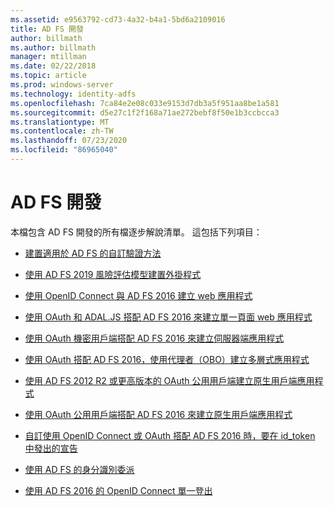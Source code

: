 ```yaml
---
ms.assetid: e9563792-cd73-4a32-b4a1-5bd6a2109016
title: AD FS 開發
author: billmath
ms.author: billmath
manager: mtillman
ms.date: 02/22/2018
ms.topic: article
ms.prod: windows-server
ms.technology: identity-adfs
ms.openlocfilehash: 7ca84e2e08c033e9153d7db3a5f951aa8be1a581
ms.sourcegitcommit: d5e27c1f2f168a71ae272bebf8f50e1b3ccbcca3
ms.translationtype: MT
ms.contentlocale: zh-TW
ms.lasthandoff: 07/23/2020
ms.locfileid: "86965040"
---
```

# <a name="ad-fs-development"></a>AD FS 開發


本檔包含 AD FS 開發的所有檔逐步解說清單。 這包括下列項目：  
  
 
- [建置適用於 AD FS 的自訂驗證方法](../ad-fs/development/ad-fs-build-custom-auth-method.md)

- [使用 AD FS 2019 風險評估模型建置外掛程式](../ad-fs/development/ad-fs-risk-assessment-model.md)
  
- [使用 OpenID Connect 與 AD FS 2016 建立 web 應用程式](../ad-fs/development/Enabling-OpenId-Connect-with-AD-FS.md)  

- [使用 OAuth 和 ADAL.JS 搭配 AD FS 2016 來建立單一頁面 web 應用程式](../ad-fs/development/Single-Page-Application-with-AD-FS.md)
  
- [使用 OAuth 機密用戶端搭配 AD FS 2016 來建立伺服器端應用程式](./development/enabling-oauth-confidential-clients-with-ad-fs.md)

- [使用 OAuth 搭配 AD FS 2016，使用代理者（OBO）建立多層式應用程式](./development/ad-fs-on-behalf-of-authentication-in-windows-server.md) 

- [使用 AD FS 2012 R2 或更高版本的 OAuth 公用用戶端建立原生用戶端應用程式](/previous-versions/adfs-windows-server-2012R2/dn633593(v=msdn.10))

- [使用 OAuth 公用用戶端搭配 AD FS 2016 來建立原生用戶端應用程式](../ad-fs/development/native-client-with-ad-fs.md)

- [自訂使用 OpenID Connect 或 OAuth 搭配 AD FS 2016 時，要在 id_token 中發出的宣告](./development/custom-id-tokens-in-ad-fs.md)

- [使用 AD FS 的身分識別委派](../ad-fs/development/ad-fs-identity-delegation.md)

- [使用 AD FS 2016 的 OpenID Connect 單一登出](../ad-fs/development/ad-fs-logout-openid-connect.md)
